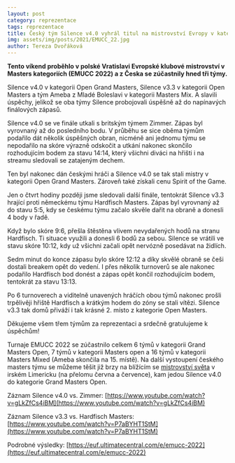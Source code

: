 ```yaml
---
layout: post
category: reprezentace
tags: reprezentace
title: Český tým Silence v4.0 vyhrál titul na mistrovství Evropy v kategorii Grand Masters Open! V kategorii Masters Open skončili Silence v3.3 druzí
img: assets/img/posts/2021/EMUCC_22.jpg
author: Tereza Dvořáková
---
```


**Tento víkend proběhlo v polské Vratislavi Evropské klubové mistrovství v Masters kategoriích (EMUCC 2022) a z Česka se zúčastnily hned tři týmy.** 

Silence v4.0 v kategorii Open Grand Masters, Silence v3.3 v kategorii Open Masters a tým Ameba z Mladé Boleslavi v kategorii Masters Mix. A slavili úspěchy, jelikož se oba týmy Silence probojovali úspěšně až do napínavých finálových zápasů. 

Silence v4.0 se ve finále utkali s britským týmem Zimmer. Zápas byl vyrovnaný až do posledního bodu. V průběhu se sice oběma týmům podařilo dát několik úspěšných obran, nicméně ani jednomu týmu se nepodařilo na skóre výrazně odskočit a utkání nakonec skončilo rozhodujícím bodem za stavu 14:14, který všichni diváci na hřišti i na streamu sledovali se zatajeným dechem. 

Ten byl nakonec dán českými hráči a Silence v4.0 se tak stali mistry v kategorii Open Grand Masters. Zároveň také získali cenu Spirit of the Game. 

Jen o čtvrt hodiny později jsme sledovali další finále, tentokrát Silence v3.3 hrající proti německému týmu Hardfisch Masters. Zápas byl vyrovnaný až do stavu 5:5, kdy se českému týmu začalo skvěle dařit na obraně a donesli 4 body v řadě. 

Když bylo skóre 9:6, přešla štěstěna vlivem nevydařených hodů na stranu Hardfisch. Ti situace využili a donesli 6 bodů za sebou. Silence se vrátili ve stavu skóre 10:12, kdy už všichni začali opět nervózně posedávat na židlích. 

Sedm minut do konce zápasu bylo skóre 12:12 a díky skvělé obraně se češi dostali breakem opět do vedení. I přes několik turnoverů se ale nakonec podařilo Hardfisch bod donést a zápas opět končil rozhodujícím bodem, tentokrát za stavu 13:13. 

Po 6 turnoverech a viditelně unavených hráčích obou týmů nakonec prošli trpělivěji hřiště Hardfisch a krátkým hodem do zóny se stali vítězi. Silence v3.3 tak domů přiváží i tak krásné 2. místo z kategorie Open Masters. 

Děkujeme všem třem týmům za reprezentaci a srdečně gratulujeme k úspěchům! 

Turnaje EMUCC 2022 se zúčastnilo celkem 6 týmů v kategorii Grand Masters Open, 7 týmů v kategorii Masters open a 16 týmů v kategorii Masters Mixed (Ameba skončila na 15. místě). Na další vystoupení českého masters týmu se můžeme těšit již brzy na blížícím se [mistrovství světa](https://wmucc.sport/) v irském Limericku (na přelomu června a července), kam jedou Silence v4.0 do kategorie Grand Masters Open. 

Záznam Silence v4.0 vs. Zimmer: [https://www.youtube.com/watch?v=gLkZfCs4iBM](https://www.youtube.com/watch?v=gLkZfCs4iBM) 

Záznam Silence v3.3 vs. Hardfisch Masters: [https://www.youtube.com/watch?v=P7aBYHT1StM](https://www.youtube.com/watch?v=P7aBYHT1StM) 

Podrobné výsledky: [https://euf.ultimatecentral.com/e/emucc-2022](https://euf.ultimatecentral.com/e/emucc-2022)
